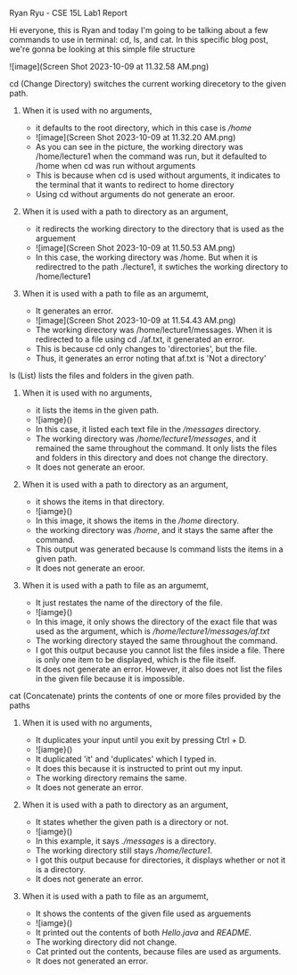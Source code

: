 Ryan Ryu - CSE 15L Lab1 Report

Hi everyone, this is Ryan and today I'm going to be talking about a few commands to use in terminal: cd, ls, and cat.
In this specific blog post, we're gonna be looking at this simple file structure

![image](Screen Shot 2023-10-09 at 11.32.58 AM.png)

cd (Change Directory) switches the current working direcetory to the given path.
1) When it is used with no arguments,
   - it defaults to the root directory, which in this case is */home*
   - ![image](Screen Shot 2023-10-09 at 11.32.20 AM.png)
   - As you can see in the picture, the working directory was /home/lecture1 when the command was run, but it defaulted to /home when cd was run without arguments
   - This is because when cd is used without arguments, it indicates to the terminal that it wants to redirect to home directory
   - Using cd without arguments do not generate an eroor. 
  
2) When it is used with a path to directory as an argument,
   - it redirects the working directory to the directory that is used as the arguement
   - ![image](Screen Shot 2023-10-09 at 11.50.53 AM.png)
   - In this case, the working directory was /home. But when it is redirectred to the path ./lecture1, it swtiches the working directory to /home/lecture1
  
3) When it is used with a path to file as an argumemt,
   - It generates an error.
   - ![image](Screen Shot 2023-10-09 at 11.54.43 AM.png)
   - The working directory was /home/lecture1/messages. When it is redirected to a file using cd ./af.txt, it generated an error.
   - This is because cd only changes to 'directories', but the file.
   - Thus, it generates an error noting that af.txt is 'Not a directory'
  
ls (List) lists the files and folders in the given path.
1) When it is used with no arguments,
   - it lists the items in the given path.
   - ![iamge}()
   - In this case, it listed each text file in the */messages* directory.
   - The working directory was */home/lecture1/messages*, and it remained the same throughout the command. It only lists the files and folders in this directory and does not change the directory.
   - It does not generate an eroor.
     
2) When it is used with a path to directory as an argument,
   - it shows the items in that directory.
   - ![iamge}()
   - In this image, it shows the items in the */home* directory.
   - the working directory was */home*, and it stays the same after the command.
   - This output was generated because ls command lists the items in a given path.
   - It does not generate an eroor.
   
3) When it is used with a path to file as an argumemt,
   - It just restates the name of the directory of the file.
   - ![iamge}()
   - In this image, it only shows the directory of the exact file that was used as the argument, which is */home/lecture1/messages/af.txt*
   - The working directory stayed the same throughout the command.
   - I got this output because you cannot list the files inside a file. There is only one item to be displayed, which is the file itself.
   - It does not generate an error. However, it also does not list the files in the given file because it is impossible.
  
cat (Concatenate) prints the contents of one or more files provided by the paths
1) When it is used with no arguments,
   - It duplicates your input until you exit by pressing Ctrl + D.
   - ![iamge}()
   - It duplicated 'it' and 'duplicates' which I typed in.
   - It does this because it is instructed to print out my input.
   - The working directory remains the same.
   - It does not generate an error.

2) When it is used with a path to directory as an argument,
   - It states whether the given path is a directory or not. 
   - ![iamge}()
   - In this example, it says *./messages* is a directory.
   - The working directory still stays */home/lecture1*.
   - I got this output because for directories, it displays whether or not it is a directory.
   - It does not generate an error.
   
3) When it is used with a path to file as an argumemt,
   - It shows the contents of the given file used as arguements
   - ![iamge}()
   - It printed out the contents of both *Hello.java* and *README*.
   - The working directory did not change.
   - Cat printed out the contents, because files are used as arguments.
   - It does not generated an error.
   
